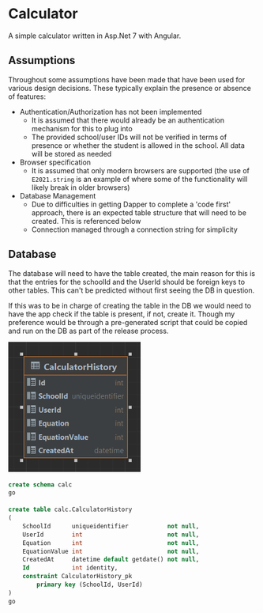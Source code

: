 # Calculator

A simple calculator written in Asp.Net 7 with Angular.

## Assumptions
Throughout some assumptions have been made that have been used for various design decisions. 
These typically explain the presence or absence of features:
* Authentication/Authorization has not been implemented
  * It is assumed that there would already be an authentication mechanism for this to plug into
  * The provided school/user IDs will not be verified in terms of presence or whether the
    student is allowed in the school. All data will be stored as needed
* Browser specification
  * It is assumed that only modern browsers are supported (the use of `E2021.string` 
    is an example of where some of the functionality will likely break in older browsers)
* Database Management
  * Due to difficulties in getting Dapper to complete a 'code first' approach, there is an 
    expected table structure that will need to be created. This is referenced below
  * Connection managed through a connection string for simplicity
  


## Database
The database will need to have the table created, the main reason for this is that the 
entries for the schoolId and the UserId should be foreign keys to other tables. This can't
be predicted without first seeing the DB in question.

If this was to be in charge of creating the table in the DB we would need to have the app check
if the table is present, if not, create it. Though my preference would be
through a pre-generated script that could be copied and run on the DB as part
of the release process.

![CalculatorHistory](CalculatorHistory.png)  
  
``` sql
create schema calc
go

create table calc.CalculatorHistory
(
    SchoolId      uniqueidentifier           not null,
    UserId        int                        not null,
    Equation      int                        not null,
    EquationValue int                        not null,
    CreatedAt     datetime default getdate() not null,
    Id            int identity,
    constraint CalculatorHistory_pk
        primary key (SchoolId, UserId)
)
go
```